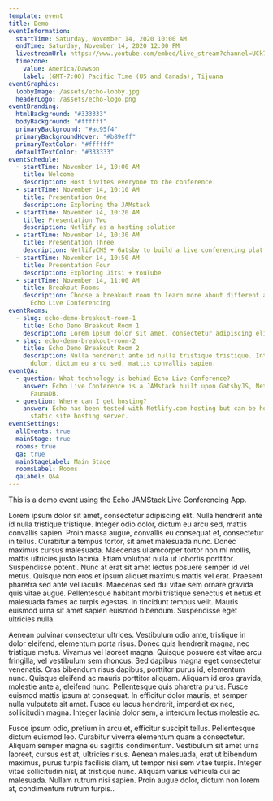 ```yaml
---
template: event
title: Demo
eventInformation:
  startTime: Saturday, November 14, 2020 10:00 AM
  endTime: Saturday, November 14, 2020 12:00 PM
  livestreamUrl: https://www.youtube.com/embed/live_stream?channel=UCk7NIEfePsYZa-7Q3z1OW6w&autoplay=1&cc_load_policy=1&controls=0&iv_load_policy=3&modestbranding=1
  timezone:
    value: America/Dawson
    label: (GMT-7:00) Pacific Time (US and Canada); Tijuana
eventGraphics:
  lobbyImage: /assets/echo-lobby.jpg
  headerLogo: /assets/echo-logo.png
eventBranding:
  htmlBackground: "#333333"
  bodyBackground: "#ffffff"
  primaryBackground: "#ac95f4"
  primaryBackgroundHover: "#b89eff"
  primaryTextColor: "#ffffff"
  defaultTextColor: "#333333"
eventSchedule:
  - startTime: November 14, 10:00 AM
    title: Welcome
    description: Host invites everyone to the conference.
  - startTime: November 14, 10:10 AM
    title: Presentation One
    description: Exploring the JAMstack
  - startTime: November 14, 10:20 AM
    title: Presentation Two
    description: Netlify as a hosting solution
  - startTime: November 14, 10:30 AM
    title: Presentation Three
    description: NetlifyCMS + Gatsby to build a live conferencing platform
  - startTime: November 14, 10:50 AM
    title: Presentation Four
    description: Exploring Jitsi + YouTube
  - startTime: November 14, 11:00 AM
    title: Breakout Rooms
    description: Choose a breakout room to learn more about different aspects of
      Echo Live Conferencing
eventRooms:
  - slug: echo-demo-breakout-room-1
    title: Echo Demo Breakout Room 1
    description: Lorem ipsum dolor sit amet, consectetur adipiscing elit.
  - slug: echo-demo-breakout-room-2
    title: Echo Demo Breakout Room 2
    description: Nulla hendrerit ante id nulla tristique tristique. Integer odio
      dolor, dictum eu arcu sed, mattis convallis sapien.
eventQA:
  - question: What technology is behind Echo Live Conference?
    answer: Echo Live Conference is a JAMstack built upon GatsbyJS, NetlifyCMS, and
      FaunaDB.
  - question: Where can I get hosting?
    answer: Echo has been tested with Netlify.com hosting but can be hosted on an
      static site hosting server.
eventSettings:
  allEvents: true
  mainStage: true
  rooms: true
  qa: true
  mainStageLabel: Main Stage
  roomsLabel: Rooms
  qaLabel: Q&A
---
```

This is a demo event using the Echo JAMStack Live Conferencing App.

Lorem ipsum dolor sit amet, consectetur adipiscing elit. Nulla hendrerit ante id nulla tristique tristique. Integer odio dolor, dictum eu arcu sed, mattis convallis sapien. Proin massa augue, convallis eu consequat et, consectetur in tellus. Curabitur a tempus tortor, sit amet malesuada nunc. Donec maximus cursus malesuada. Maecenas ullamcorper tortor non mi mollis, mattis ultricies justo lacinia. Etiam volutpat nulla ut lobortis porttitor. Suspendisse potenti. Nunc at erat sit amet lectus posuere semper id vel metus. Quisque non eros et ipsum aliquet maximus mattis vel erat. Praesent pharetra sed ante vel iaculis. Maecenas sed dui vitae sem ornare gravida quis vitae augue. Pellentesque habitant morbi tristique senectus et netus et malesuada fames ac turpis egestas. In tincidunt tempus velit. Mauris euismod urna sit amet sapien euismod bibendum. Suspendisse eget ultricies nulla.

Aenean pulvinar consectetur ultrices. Vestibulum odio ante, tristique in dolor eleifend, elementum porta risus. Donec quis hendrerit magna, nec tristique metus. Vivamus vel laoreet magna. Quisque posuere est vitae arcu fringilla, vel vestibulum sem rhoncus. Sed dapibus magna eget consectetur venenatis. Cras bibendum risus dapibus, porttitor purus id, elementum nunc. Quisque eleifend ac mauris porttitor aliquam. Aliquam id eros gravida, molestie ante a, eleifend nunc. Pellentesque quis pharetra purus. Fusce euismod mattis ipsum at consequat. In efficitur dolor mauris, et semper nulla vulputate sit amet. Fusce eu lacus hendrerit, imperdiet ex nec, sollicitudin magna. Integer lacinia dolor sem, a interdum lectus molestie ac.

Fusce ipsum odio, pretium in arcu et, efficitur suscipit tellus. Pellentesque dictum euismod leo. Curabitur viverra elementum quam a consectetur. Aliquam semper magna eu sagittis condimentum. Vestibulum sit amet urna laoreet, cursus est at, ultricies risus. Aenean malesuada, erat ut bibendum maximus, purus turpis facilisis diam, ut tempor nisi sem vitae turpis. Integer vitae sollicitudin nisl, at tristique nunc. Aliquam varius vehicula dui ac malesuada. Nullam rutrum nisi sapien. Proin augue dolor, dictum non lorem at, condimentum rutrum turpis..